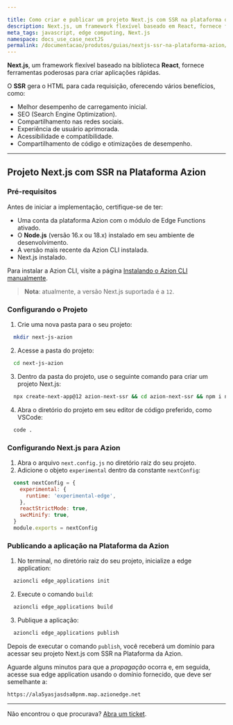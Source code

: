 ```yaml
---

title: Como criar e publicar um projeto Next.js com SSR na plataforma da Azion. 
description: Next.js, um framework flexível baseado em React, fornece ferramentas poderosas para criar aplicações rápidas. O SSR gera o HTML para cada requisição, oferecendo vários benefícios. 
meta_tags: javascript, edge computing, Next.js
namespace: docs_use_case_nextJS
permalink: /documentacao/produtos/guias/nextjs-ssr-na-plataforma-azion/
---
```


**Next.js**, um framework flexível baseado na biblioteca **React**, fornece ferramentas poderosas para criar aplicações rápidas.

O **SSR** gera o HTML para cada requisição, oferecendo vários benefícios, como:

- Melhor desempenho de carregamento inicial.
- SEO (Search Engine Optimization).
- Compartilhamento nas redes sociais.
- Experiência de usuário aprimorada.
- Acessibilidade e compatibilidade.
- Compartilhamento de código e otimizações de desempenho.

---

## Projeto Next.js com SSR na Plataforma Azion

### Pré-requisitos

Antes de iniciar a implementação, certifique-se de ter:

- Uma conta da plataforma Azion com o módulo de Edge Functions ativado.
- O **Node.js** (versão 16.x ou 18.x) instalado em seu ambiente de desenvolvimento.
- A versão mais recente da Azion CLI instalada.
- Next.js instalado.

Para instalar a Azion CLI, visite a página [Instalando o Azion CLI manualmente](/pt-br/documentacao/produtos/guias/cli-instalando-manualmente/).

> **Nota**: atualmente, a versão Next.js suportada é a `12`.

### Configurando o Projeto

1. Crie uma nova pasta para o seu projeto:

```bash
  mkdir next-js-azion
```



2. Acesse a pasta do projeto:

```bash
  cd next-js-azion
```



3. Dentro da pasta do projeto, use o seguinte comando para criar um projeto Next.js:

```bash
  npx create-next-app@12 azion-next-ssr && cd azion-next-ssr && npm i next@12
```



4. Abra o diretório do projeto em seu editor de código preferido, como VSCode:

```bash
  code .
```

### Configurando Next.js para Azion

1. Abra o arquivo `next.config.js` no diretório raiz do seu projeto.
2. Adicione o objeto `experimental` dentro da constante `nextConfig`:

```javascript
  const nextConfig = {
    experimental: {
      runtime: 'experimental-edge',
    },
    reactStrictMode: true,
    swcMinify: true,
  }
  module.exports = nextConfig
```

### Publicando a aplicação na Plataforma da Azion

1. No terminal, no diretório raiz do seu projeto, inicialize a edge application:

```bash
  azioncli edge_applications init
```



2. Execute o comando `build`:

```bash
  azioncli edge_applications build
```



3. Publique a aplicação:

```bash
  azioncli edge_applications publish
```

Depois de executar o comando `publish`, você receberá um domínio para acessar seu projeto Next.js com SSR na Plataforma da Azion.

Aguarde alguns minutos para que a *propagação* ocorra e, em seguida, acesse sua edge application usando o domínio fornecido, que deve ser semelhante a:

`https://ala5yasjasdsa0pnm.map.azionedge.net`

---

Não encontrou o que procurava? [Abra um ticket](https://tickets.azion.com/pt-BR/support/login/).
